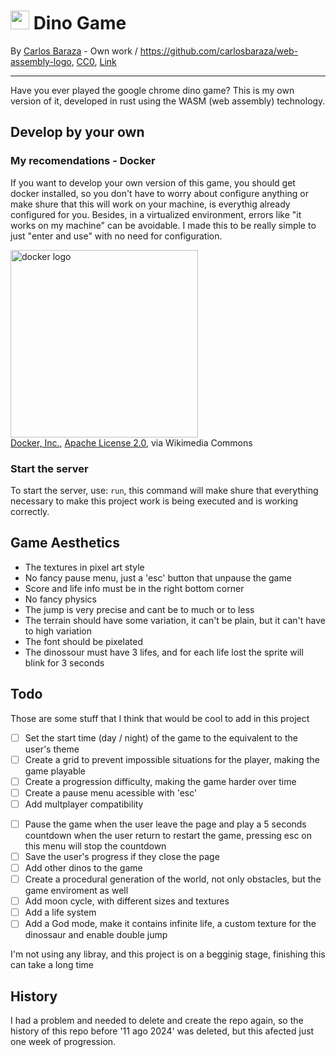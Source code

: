 <h1>
  <img src="https://github.com/user-attachments/assets/b081cbb0-0d25-44c6-8dde-87fd111442a0" width="30px">
  Dino Game
</h1>

By <a href="//commons.wikimedia.org/w/index.php?title=User:Carlosbaraza&amp;action=edit&amp;redlink=1" class="new" title="User:Carlosbaraza (page does not exist)">Carlos Baraza</a> - <span class="int-own-work" lang="en">Own work</span> / <a rel="nofollow" class="external free" href="https://github.com/carlosbaraza/web-assembly-logo">https://github.com/carlosbaraza/web-assembly-logo</a>, <a href="http://creativecommons.org/publicdomain/zero/1.0/deed.en" title="Creative Commons Zero, Public Domain Dedication">CC0</a>, <a href="https://commons.wikimedia.org/w/index.php?curid=56494100">Link</a>

<hr>
Have you ever played the google chrome dino game? This is my own version of it, developed in rust using the WASM (web assembly) technology.

## Develop by your own

### My recomendations - Docker

If you want to develop your own version of this game, you should get docker installed, so you don't have to worry about configure anything or make shure that this will work on your machine, is everythig already configured for you. Besides, in a virtualized environment, errors like "it works on my machine" can be avoidable. I made this to be really simple to just "enter and use" with no need for configuration. <!--fuck the history that was deleted because of him, how could he do that with me?-->

<img src="https://upload.wikimedia.org/wikipedia/commons/7/70/Docker_logo.png?20240428132226" alt="docker logo" width="300px"><br/>
<a href="https://commons.wikimedia.org/wiki/File:Docker_logo.png">Docker, Inc.</a>, <a href="http://www.apache.org/licenses/LICENSE-2.0">Apache License 2.0</a>, via Wikimedia Commons

### Start the server

To start the server, use: `run`, this command will make shure that everything necessary to make this project work is being executed and is working correctly.

## Game Aesthetics

- The textures in pixel art style
- No fancy pause menu, just a 'esc' button that unpause the game
- Score and life info must be in the right bottom corner
- No fancy physics
- The jump is very precise and cant be to much or to less
- The terrain should have some variation, it can't be plain, but it can't have to high variation
- The font should be pixelated
- The dinossour must have 3 lifes, and for each life lost the sprite will blink for 3 seconds

## Todo

Those are some stuff that I think that would be cool to add in this project

* [ ]  Set the start time (day / night) of the game to the equivalent to the user's theme
* [ ]  Create a grid to prevent impossible situations for the player, making the game playable
* [ ]  Create a progression difficulty, making the game harder over time
* [ ]  Create a pause menu acessible with 'esc'
* [ ]  Add multplayer compatibility
<!--* [ ]  Create a ranking system to compare with friends <-- that's cool but I need to review (AI recommendation)-->
* [ ]  Pause the game when the user leave the page and play a 5 seconds countdown when the user return to restart the game, pressing esc on this menu will stop the countdown
* [ ]  Save the user's progress if they close the page
* [ ]  Add other dinos to the game
* [ ]  Create a procedural generation of the world, not only obstacles, but the game enviroment as well
* [ ]  Add moon cycle, with different sizes and textures
* [ ]  Add a life system
* [ ]  Add a God mode, make it contains infinite life, a custom texture for the dinossaur and enable double jump

I'm not using any libray, and this project is on a begginig stage, finishing this can take a long time

## History

I had a problem and needed to delete and create the repo again, so the history of this repo before '11 ago 2024' was deleted, but this afected just one week of progression.
